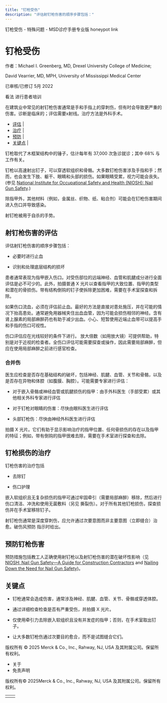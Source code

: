 ```yaml
---
title: "钉枪受伤"
description: "评估射钉枪伤害的顺序步骤包括："
---
```


﻿钉枪受伤 \- 特殊问题 \- MSD诊疗手册专业版 honeypot link

# 钉枪受伤

作者：Michael I. Greenberg, MD, Drexel University College of Medicine;

David Vearrier, MD, MPH, University of Mississippi Medical Center

已审核/已修订 5月 2022

看法 进行患者培训

在建筑业中常见的射钉枪伤害通常是手和手指上的穿刺伤，但有时会导致更严重的伤害。诊断是临床的；评估需要x射线。治疗方法是外科手术。

- [评估](#评估_v48511070_zh) \|
- [治疗](#治疗_v48511072_zh) \|
- [预防](#预防_v66361340_zh) \|
- [关键点](#关键点_v66361346_zh) \|

钉枪取代了木框架结构中的锤子，估计每年有 37,000 次急诊就诊；其中 68% 与工作有关。

钉枪以高速射出钉子，可以穿透软组织和骨骼。大多数钉枪伤害涉及手指和手；然而，也会发生下肢、躯干、眼睛和头部的损伤。如果眼睛受累，视力可能会丧失。(参见 [National Institute for Occupational Safety and Health (NIOSH): Nail Gun Safety](https://www.cdc.gov/niosh/topics/nailgun/default.html#:~:text=Nail%20guns%20are%20a%20leading,deaths%20occur%20using%20nail%20guns.).)

除指甲外，其他材料（例如，金属丝、织物、纸、粘合剂）可能会在钉枪伤害期间进入伤口并导致感染。

射钉枪被用于自杀的手势。

## 射钉枪伤害的评估

评估射钉枪伤害的顺序步骤包括：

- 必要时进行止血

- 识别和处理底层结构的损坏


患者通常表现为指甲嵌入伤口。对受伤部位的远端神经、血管和肌腱成分进行全面评估是必不可少的。此外，拍摄普通 X 光片以查看指甲的大致位置、指甲的类型和潜在的骨损伤。带有结构倒钩的钉子使拆除更加困难，需要在手术室探查和拆除。

如果伤口流血，必须在评估前止血。最好的方法是直接对患处施压，并在可能的情况下抬高患处。通常避免用器械夹住出血血管，因为可能会损伤相邻的神经。含有肾上腺素的局部麻醉药也有助于减少出血。小心、短暂使用近端止血带可以提高手和手指的伤口可视性。

伤口评估应在光线较好的条件下进行。 放大倍数（如用放大镜）可提供帮助，特别是对于近视的检查者。全伤口评估可能需要探查或操作，因此需要局部麻醉，但应在使用局部麻醉之前进行感官检查。

### 合并伤

医生应检查是否存在基础结构的破坏，包括神经、肌腱、血管、关节和骨骼，以及是否存在异物和体腔（如腹膜、胸腔）。可能需要专家进行评估：

- 对于嵌入骨骼或神经血管或肌腱损伤的指甲：由手外科医生（手部受累）或其他相关外科专家进行评估

- 对于钉枪对眼睛的伤害：尽快由眼科医生进行评估

- 头部钉枪伤：尽快由神经外科医生进行评估


拍摄 X 光片。它们有助于显示影响治疗的指甲位置、任何骨损伤的存在以及指甲的特征；例如，带有倒钩的指甲很难去除，需要在手术室进行探查和去除。

## 钉枪损伤的治疗

钉枪伤害的治疗包括

- 去除钉

- 伤口护理


嵌入软组织且无复杂损伤的指甲可通过牢固牵引（需要局部麻醉）移除，然后进行伤口清洁、冲洗和使用无菌敷料（另见 撕裂伤）。对于所有其他钉枪损伤，探查损伤并在手术室移除钉子。

射钉枪伤通常是深度穿刺伤，应允许通过次要意图而非主要意图（立即缝合）治愈。破伤风预防 指示时给出。

## 预防钉枪伤害

预防措施包括教工人正确使用射钉枪以及射钉枪伤害的潜在破坏性影响（见 [NIOSH: Nail Gun Safety—A Guide for Construction Contractors](https://www.cdc.gov/niosh/docs/2011-202/default.html) and [Nailing Down the Need for Nail Gun Safety](https://www.cdc.gov/niosh/newsroom/feature/nailgunsafety/default.html?CDC_AA_refVal=https%3A%2F%2Fwww.cdc.gov%2Ffeatures%2Fnailgunsafety%2Findex.html))。

## 关键点

- 钉枪通常会造成伤害，通常涉及神经、肌腱、血管、关节、骨骼或穿透体腔。

- 通过详细检查检查是否有严重受伤，并拍摄 X 光片。

- 仅使用牵引力去除嵌入软组织且没有并发症的指甲；否则，在手术室取出钉子。

- 让大多数钉枪伤通过次要目的愈合，而不是试图缝合它们。




版权所有 © 2025
Merck & Co., Inc., Rahway, NJ, USA 及其附属公司。保留所有权利。

- 关于
- 免责声明

版权所有© 2025Merck & Co., Inc., Rahway, NJ, USA 及其附属公司。保留所有权利。

|     |     |
| --- | --- |
|  |  |